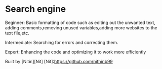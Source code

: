 # Search engine
Beginner:
Basic formatting of code such as editing out the unwanted text, adding comments,removing unused variables,adding more websites to the text file,etc.

Intermediate:
Searching for errors and correcting them.

Expert:
Enhancing the code and optimizing it to work more efficiently

Built by [Nitin][Nit]
[Nit]:https://github.com/nithinb99
